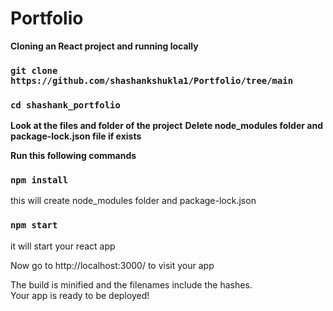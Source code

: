 # Portfolio
**Cloning an React project and running locally**

### `git clone https://github.com/shashankshukla1/Portfolio/tree/main`
### `cd shashank_portfolio`

**Look at the files and folder of the project**
**Delete node_modules folder and package-lock.json file if exists**

**Run this following commands**
### `npm install` 
this will create node_modules folder and package-lock.json

### `npm start` 
it will start your react app

Now go to http://localhost:3000/ to visit your app


The build is minified and the filenames include the hashes.\
Your app is ready to be deployed!

